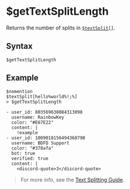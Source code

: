# $getTextSplitLength
Returns the number of splits in [`$textSplit[]`](./textSplit.md).

## Syntax
```
$getTextSplitLength
```

## Example
```
$nomention
$textSplit[hello%world%!;%]
> $getTextSplitLength
```

``` discord yaml
- user_id: 803569638084313098
  username: RainbowKey
  color: "#E67E22"
  content: |
    !example
- user_id: 1009018156494368798
  username: BDFD Support
  color: "#378afa"
  bot: true
  verified: true
  content: |
    <discord-quote>3</discord-quote>
```

> For more info, see the [Text Splitting Guide](../guides/general/textSplitting.md).
